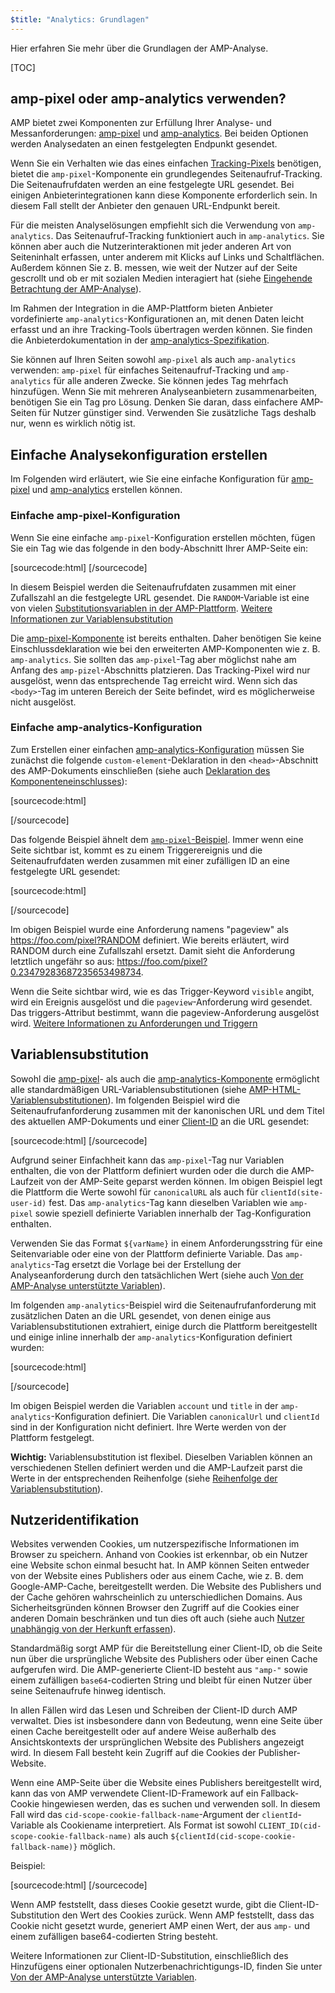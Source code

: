 ```yaml
---
$title: "Analytics: Grundlagen"
---
```


Hier erfahren Sie mehr über die Grundlagen der AMP-Analyse.

[TOC]

## amp-pixel oder amp-analytics verwenden?

AMP bietet zwei Komponenten zur Erfüllung Ihrer Analyse- und Messanforderungen: [amp-pixel](/docs/reference/amp-pixel.html) und [amp-analytics](/docs/reference/extended/amp-analytics.html).
Bei beiden Optionen werden Analysedaten an einen festgelegten Endpunkt gesendet.

Wenn Sie ein Verhalten wie das eines einfachen [Tracking-Pixels](https://en.wikipedia.org/wiki/Web_beacon#Implementation) benötigen, bietet die `amp-pixel`-Komponente ein grundlegendes Seitenaufruf-Tracking. Die Seitenaufrufdaten werden an eine festgelegte URL gesendet. Bei einigen Anbieterintegrationen kann diese Komponente erforderlich sein. In diesem Fall stellt der Anbieter den genauen URL-Endpunkt bereit.

Für die meisten Analyselösungen empfiehlt sich die Verwendung von `amp-analytics`.
Das Seitenaufruf-Tracking funktioniert auch in `amp-analytics`.
Sie können aber auch die Nutzerinteraktionen mit jeder anderen Art von Seiteninhalt erfassen, unter anderem mit Klicks auf Links und Schaltflächen.
Außerdem können Sie z. B. messen, wie weit der Nutzer auf der Seite gescrollt und ob er mit sozialen Medien interagiert hat (siehe [Eingehende Betrachtung der AMP-Analyse](/docs/guides/analytics/deep_dive_analytics.html)).

Im Rahmen der Integration in die AMP-Plattform bieten Anbieter vordefinierte `amp-analytics`-Konfigurationen an, mit denen Daten leicht erfasst und an ihre Tracking-Tools übertragen werden können.
Sie finden die Anbieterdokumentation in der [amp-analytics-Spezifikation](/docs/reference/extended/amp-analytics.html).

Sie können auf Ihren Seiten sowohl `amp-pixel` als auch `amp-analytics` verwenden: `amp-pixel` für einfaches Seitenaufruf-Tracking und `amp-analytics` für alle anderen Zwecke.
Sie können jedes Tag mehrfach hinzufügen.
Wenn Sie mit mehreren Analyseanbietern zusammenarbeiten, benötigen Sie ein Tag pro Lösung.
Denken Sie daran, dass einfachere AMP-Seiten für Nutzer günstiger sind. Verwenden Sie zusätzliche Tags deshalb nur, wenn es wirklich nötig ist.

## Einfache Analysekonfiguration erstellen

Im Folgenden wird erläutert, wie Sie eine einfache Konfiguration für [amp-pixel](/docs/reference/amp-pixel.html) und [amp-analytics](/docs/reference/extended/amp-analytics.html) erstellen können.

### Einfache amp-pixel-Konfiguration

Wenn Sie eine einfache `amp-pixel`-Konfiguration erstellen möchten, fügen Sie ein Tag wie das folgende in den body-Abschnitt Ihrer AMP-Seite ein:

[sourcecode:html]
<amp-pixel src="https://foo.com/pixel?RANDOM"></amp-pixel>
[/sourcecode]

In diesem Beispiel werden die Seitenaufrufdaten zusammen mit einer Zufallszahl an die festgelegte URL gesendet.
Die `RANDOM`-Variable ist eine von vielen [Substitutionsvariablen in der AMP-Plattform](https://github.com/ampproject/amphtml/blob/master/spec/amp-var-substitutions.md).
[Weitere Informationen zur Variablensubstitution](/docs/guides/analytics/analytics_basics.html#variable-substitution)

Die [amp-pixel-Komponente](/docs/reference/amp-pixel.html) ist bereits enthalten. Daher benötigen Sie keine Einschlussdeklaration wie bei den erweiterten AMP-Komponenten wie z. B. `amp-analytics`.
Sie sollten das `amp-pixel`-Tag aber möglichst nahe am Anfang des `amp-pizel`-Abschnitts platzieren.
Das Tracking-Pixel wird nur ausgelöst, wenn das entsprechende Tag erreicht wird.
Wenn sich das `<body>`-Tag im unteren Bereich der Seite befindet, wird es möglicherweise nicht ausgelöst.

### Einfache amp-analytics-Konfiguration

Zum Erstellen einer einfachen [amp-analytics-Konfiguration](/docs/reference/extended/amp-analytics.html) müssen Sie zunächst die folgende `custom-element`-Deklaration in den `<head>`-Abschnitt des AMP-Dokuments einschließen (siehe auch [Deklaration des Komponenteneinschlusses](/docs/reference/extended.html#component-inclusion-declaration)):

[sourcecode:html]
<script async custom-element="amp-analytics" src="https://cdn.ampproject.org/v0/amp-analytics-0.1.js"></script>
[/sourcecode]

Das folgende Beispiel ähnelt dem [`amp-pixel`-Beispiel](/docs/guides/analytics/analytics_basics.html#simple-amp-pixel-configuration)</a>.
Immer wenn eine Seite sichtbar ist, kommt es zu einem Triggerereignis und die Seitenaufrufdaten werden zusammen mit einer zufälligen ID an eine festgelegte URL gesendet:

[sourcecode:html]
<amp-analytics>
<script type="application/json">
{
  "requests": {
    "pageview": "https://foo.com/pixel?RANDOM",
  },
  "triggers": {
    "trackPageview": {
      "on": "visible",
      "request": "pageview"
    }
  }
}
</script>
</amp-analytics>
[/sourcecode]

Im obigen Beispiel wurde eine Anforderung namens "pageview" als https://foo.com/pixel?RANDOM definiert. Wie bereits erläutert, wird RANDOM durch eine Zufallszahl ersetzt. Damit sieht die Anforderung letztlich ungefähr so aus: https://foo.com/pixel?0.23479283687235653498734.

Wenn die Seite sichtbar wird, wie es das Trigger-Keyword `visible` angibt, wird ein Ereignis ausgelöst und die `pageview`-Anforderung wird gesendet.
Das triggers-Attribut bestimmt, wann die pageview-Anforderung ausgelöst wird.
[Weitere Informationen zu Anforderungen und Triggern](/docs/guides/analytics/deep_dive_analytics.html#requests-triggers--transports)

## Variablensubstitution

Sowohl die [amp-pixel](/docs/reference/amp-pixel.html)- als auch die [amp-analytics-Komponente](/docs/reference/extended/amp-analytics.html) ermöglicht alle standardmäßigen URL-Variablensubstitutionen (siehe [AMP-HTML-Variablensubstitutionen](https://github.com/ampproject/amphtml/blob/master/spec/amp-var-substitutions.md)).
Im folgenden Beispiel wird die Seitenaufrufanforderung zusammen mit der kanonischen URL und dem Titel des aktuellen AMP-Dokuments und einer [Client-ID](/docs/guides/analytics/analytics_basics.html#user-identification) an die URL gesendet:

[sourcecode:html]
<amp-pixel src="https://example.com/analytics?url=${canonicalUrl}&amp;title=${title}&amp;clientId=${clientId(site-user-id)}"></amp-pixel>
[/sourcecode]

Aufgrund seiner Einfachheit kann das `amp-pixel`-Tag nur Variablen enthalten, die von der Plattform definiert wurden oder die durch die AMP-Laufzeit von der AMP-Seite geparst werden können.
Im obigen Beispiel legt die Plattform die Werte sowohl für `canonicalURL` als auch für `clientId(site-user-id)` fest.
Das `amp-analytics`-Tag kann dieselben Variablen wie `amp-pixel` sowie speziell definierte Variablen innerhalb der Tag-Konfiguration enthalten.

Verwenden Sie das Format `${varName}` in einem Anforderungsstring für eine Seitenvariable oder eine von der Plattform definierte Variable.
Das `amp-analytics`-Tag ersetzt die Vorlage bei der Erstellung der Analyseanforderung durch den tatsächlichen Wert (siehe auch [Von der AMP-Analyse unterstützte Variablen](https://github.com/ampproject/amphtml/blob/master/extensions/amp-analytics/analytics-vars.md)).

Im folgenden `amp-analytics`-Beispiel wird die Seitenaufrufanforderung mit zusätzlichen Daten an die URL gesendet, von denen einige aus Variablensubstitutionen extrahiert, einige durch die Plattform bereitgestellt und einige inline innerhalb der `amp-analytics`-Konfiguration definiert wurden:

[sourcecode:html]
<amp-analytics>
<script type="application/json">
{
  "requests": {
    "pageview":"https://example.com/analytics?url=${canonicalUrl}&amp;title=${title}&amp;acct=${account}&amp;clientId=${clientId(site-user-id)}",
  },
  "vars": {
    "account": "ABC123",
  },
  "triggers": {
    "someEvent": {
      "on": "visible",
      "request": "pageview",
      "vars": {
        "title": "My homepage",
      }
    }
  }
}
</script>
</amp-analytics>
[/sourcecode]

Im obigen Beispiel werden die Variablen `account` und `title` in der `amp-analytics`-Konfiguration definiert.
Die Variablen `canonicalUrl` und `clientId` sind in der Konfiguration nicht definiert. Ihre Werte werden von der Plattform festgelegt.

**Wichtig:** Variablensubstitution ist flexibel. Dieselben Variablen können an verschiedenen Stellen definiert werden und die AMP-Laufzeit parst die Werte in der entsprechenden Reihenfolge (siehe [Reihenfolge der Variablensubstitution](/docs/guides/analytics/deep_dive_analytics.html#variable-substitution-ordering)).

## Nutzeridentifikation

Websites verwenden Cookies, um nutzerspezifische Informationen im Browser zu speichern.
Anhand von Cookies ist erkennbar, ob ein Nutzer eine Website schon einmal besucht hat.
In AMP können Seiten entweder von der Website eines Publishers oder aus einem Cache, wie z. B. dem Google-AMP-Cache, bereitgestellt werden.
Die Website des Publishers und der Cache gehören wahrscheinlich zu unterschiedlichen Domains.
Aus Sicherheitsgründen können Browser den Zugriff auf die Cookies einer anderen Domain beschränken und tun dies oft auch (siehe auch [Nutzer unabhängig von der Herkunft erfassen](https://github.com/ampproject/amphtml/blob/master/extensions/amp-analytics/cross-origin-tracking.md)).

Standardmäßig sorgt AMP für die Bereitstellung einer Client-ID, ob die Seite nun über die ursprüngliche Website des Publishers oder über einen Cache aufgerufen wird.
Die AMP-generierte Client-ID besteht aus `"amp-"` sowie einem zufälligen `base64`-codierten String und bleibt für einen Nutzer über seine Seitenaufrufe hinweg identisch.

In allen Fällen wird das Lesen und Schreiben der Client-ID durch AMP verwaltet.
Dies ist insbesondere dann von Bedeutung, wenn eine Seite über einen Cache bereitgestellt oder auf andere Weise außerhalb des Ansichtskontexts der ursprünglichen Website des Publishers angezeigt wird.
In diesem Fall besteht kein Zugriff auf die Cookies der Publisher-Website.

Wenn eine AMP-Seite über die Website eines Publishers bereitgestellt wird, kann das von AMP verwendete Client-ID-Framework auf ein Fallback-Cookie hingewiesen werden, das es suchen und verwenden soll.
In diesem Fall wird das `cid-scope-cookie-fallback-name`-Argument der `clientId`-Variable als Cookiename interpretiert.
Als Format ist sowohl `CLIENT_ID(cid-scope-cookie-fallback-name)` als auch `${clientId(cid-scope-cookie-fallback-name)}` möglich.

Beispiel:

[sourcecode:html]
<amp-pixel src="https://foo.com/pixel?cid=CLIENT_ID(site-user-id-cookie-fallback-name)"></amp-pixel>
[/sourcecode]

Wenn AMP feststellt, dass dieses Cookie gesetzt wurde, gibt die Client-ID-Substitution den Wert des Cookies zurück.
Wenn AMP feststellt, dass das Cookie nicht gesetzt wurde, generiert AMP einen Wert, der aus `amp-` und einem zufälligen base64-codierten String besteht.

Weitere Informationen zur Client-ID-Substitution, einschließlich des Hinzufügens einer optionalen Nutzerbenachrichtigungs-ID, finden Sie unter [Von der AMP-Analyse unterstützte Variablen](https://github.com/ampproject/amphtml/blob/master/extensions/amp-analytics/analytics-vars.md).
